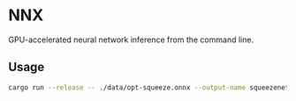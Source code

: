 # NNX

GPU-accelerated neural network inference from the command line.

## Usage

```sh
cargo run --release -- ./data/opt-squeeze.onnx --output-name squeezenet0_flatten0_reshape0 --labels ./data/synset.txt --input-image ~/Downloads/Unknown.jpg
```
